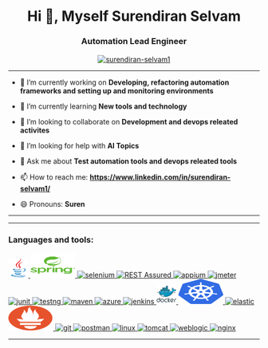 <h1 align="center">Hi 👋, Myself Surendiran Selvam </h1>
<h3 align="center">Automation Lead Engineer </h3>

<p align="center">
<a href="https://www.linkedin.com/in/surendiran-selvam1/" target="blank"><img align="center" src="https://img.shields.io/badge/-surendiran%20Selvam-blue?style=flat&logo=Linkedin&logoColor=white&link=https://www.linkedin.com/in/surendiran-selvam1/" alt="surendiran-selvam1" /></a>
</p>

---



- 🔭 I’m currently working on **Developing, refactoring  automation frameworks and setting up and monitoring environments**

- 🌱 I’m currently learning **New tools and technology**

- 👯 I’m looking to collaborate on **Development and devops releated activites**

- 🤔 I’m looking for help with  **AI Topics**

- 💬 Ask me about **Test automation tools and devops releated tools**

- 📫 How to reach me: **https://www.linkedin.com/in/surendiran-selvam1/**

- 😄 Pronouns: **Suren**
---

---

<h3 align="left">Languages and tools:</h3>
<p align="left"> 
  <a href="https://www.java.com" target="_blank" rel="noreferrer">
  <img src="https://raw.githubusercontent.com/devicons/devicon/master/icons/java/java-original.svg" alt="java" width="40" height="40"/> </a> 
  <a href="https://spring.io/projects/spring-boot" target="_blank" rel="noreferrer"> 
  <img src="https://github.com/devicons/devicon/blob/master/icons/spring/spring-original-wordmark.svg" alt="spring boot" width="90" height="50"/> </a>
  <a href="https://www.selenium.dev" target="_blank" rel="noreferrer"> 
  <img src="https://raw.githubusercontent.com/detain/svg-logos/780f25886640cef088af994181646db2f6b1a3f8/svg/selenium-logo.svg" alt="selenium" width="40" height="40"/> </a>
   <a href="https://rest-assured.io/" target="_blank" rel="noreferrer"> 
   <img src="https://github.com/rest-assured/rest-assured/blob/master/rest-assured-logo-green.png" alt="REST Assured" width="120" height="40"/> </a> 
  <a href="https://appium.io/" target="_blank" rel="noreferrer"> 
  <img src="https://camo.githubusercontent.com/3eb867d17687f3afdc1f69c250427f98c9577286e83d4d8c10ca7683287549ad/68747470733a2f2f7777772e6b6579746f72632e636f6d2f77702d636f6e74656e742f75706c6f6164732f323031342f30382f61707069756d2e706e67" alt="appium" width="90" height="50"/> </a>
  <a href="https://jmeter.apache.org/" target="_blank" rel="noreferrer"> <img src="https://jmeter.apache.org/images/logo.svg" alt="jmeter" width="40" height="40"/> </a> 
  <a href="https://junit.org/junit5/" target="_blank" rel="noreferrer"> <img src="https://avatars.githubusercontent.com/u/874086?s=200&v=4" alt="junit" width="40" height="40"/> </a> 
  <a href="https://testng.org/" target="_blank" rel="noreferrer"> <img src="https://avatars.githubusercontent.com/u/12528662?s=200&v=4" alt="testng" width="40" height="40"/> </a> 
    <a href="https://maven.apache.org/" target="_blank" rel="noreferrer"> <img src="https://maven.apache.org/images/maven-logo-black-on-white.png" alt="maven" width="40" height="40"/> </a> 
  <a href="https://azure.microsoft.com/en-in/products/devops/" target="_blank" rel="noreferrer"> 
  <img src="https://res.cloudinary.com/practicaldev/image/fetch/s--GjX-wxf0--/c_imagga_scale,f_auto,fl_progressive,h_500,q_auto,w_1000/https://heartofcode.files.wordpress.com/2020/08/azdevops-1.png%3Fw%3D730%26h%3D675%26crop%3D1" alt="azure" width="90" height="50"/> </a>
 <a href="https://www.jenkins.io" target="_blank" rel="noreferrer"> <img src="https://www.vectorlogo.zone/logos/jenkins/jenkins-icon.svg" alt="jenkins" width="40" height="40"/> </a>
  <a href="https://www.docker.com/" target="_blank" rel="noreferrer"> 
  <img src="https://raw.githubusercontent.com/devicons/devicon/master/icons/docker/docker-original-wordmark.svg" alt="docker" width="40" height="40"/> </a>
   <a href="https://kubernetes.io/" target="_blank" rel="noreferrer"> 
  <img src="https://raw.githubusercontent.com/kubernetes/kubernetes/master/logo/logo.png" alt="Kubernetes" width="90" height="50"/> </a>
  <a href="https://www.elastic.co/" target="_blank" rel="noreferrer"> 
  <img src="https://static-www.elastic.co/v3/assets/bltefdd0b53724fa2ce/blt36f2da8d650732a0/5d0823c3d8ff351753cbc99f/logo-elasticsearch-32-color.svg" alt="elastic" width="90" height="50"/> </a>
  <a href="https://prometheus.io/" target="_blank" rel="noreferrer"> 
  <img src="https://raw.githubusercontent.com/prometheus/prometheus/main/documentation/images/prometheus-logo.svg" alt="prometheus" width="90" height="50"/> </a>
 <a href="https://git-scm.com/" target="_blank" rel="noreferrer"> 
  <img src="https://www.vectorlogo.zone/logos/git-scm/git-scm-icon.svg" alt="git" width="40" height="40"/> </a>
  <a href="https://postman.com" target="_blank" rel="noreferrer"> <img src="https://www.vectorlogo.zone/logos/getpostman/getpostman-icon.svg" alt="postman" width="40" height="40"/> </a> 
   <a href="https://saucelabs.com/" target="_blank" rel="noreferrer"> 
     <a href="https://www.linux.org/" target="_blank" rel="noreferrer"> <img src="https://avatars.githubusercontent.com/u/4604537?s=200&v=4" alt="linux" width="40" height="40"/> </a> 
     <a href="https://tomcat.apache.org/" target="_blank" rel="noreferrer"> <img src="https://tomcat.apache.org/res/images/tomcat.png" alt="tomcat" width="40" height="40"/> </a> 
     <a href="https://www.oracle.com/in/java/weblogic/" target="_blank" rel="noreferrer"> <img src="https://avatars.githubusercontent.com/u/5817627?s=200&v=4" alt="weblogic" width="40" height="40"/> </a> 
     <a href="https://nginx.org/" target="_blank" rel="noreferrer"> <img src="https://nginx.org/nginx.png" alt="nginx" width="40" height="40"/> </a> 
   
</p>

---

